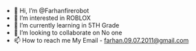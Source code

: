 - 👋 Hi, I’m @Farhanfirerobot
- 👀 I’m interested in ROBLOX
- 🌱 I’m currently learning in 5TH Grade
- 💞️ I’m looking to collaborate on No one
- 📫 How to reach me My Email - farhan.09.07.2011@gmail.com

<!---
Farhanfirerobot/Farhanfirerobot is a ✨ special ✨ repository because its `README.md` (this file) appears on your GitHub profile.
You can click the Preview link to take a look at your changes.
--->
